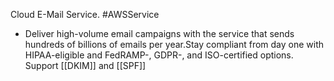 Cloud E-Mail Service. #AWSService 
- Deliver high-volume email campaigns with the service that sends hundreds of billions of emails per year.Stay compliant from day one with HIPAA-eligible and FedRAMP-, GDPR-, and ISO-certified options.
Support [[DKIM]] and [[SPF]]
